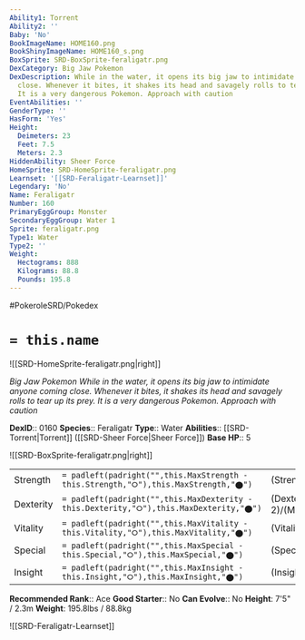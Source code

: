 ```yaml
---
Ability1: Torrent
Ability2: ''
Baby: 'No'
BookImageName: HOME160.png
BookShinyImageName: HOME160_s.png
BoxSprite: SRD-BoxSprite-feraligatr.png
DexCategory: Big Jaw Pokemon
DexDescription: While in the water, it opens its big jaw to intimidate anyone coming
  close. Whenever it bites, it shakes its head and savagely rolls to tear up its prey.
  It is a very dangerous Pokemon. Approach with caution
EventAbilities: ''
GenderType: ''
HasForm: 'Yes'
Height:
  Deimeters: 23
  Feet: 7.5
  Meters: 2.3
HiddenAbility: Sheer Force
HomeSprite: SRD-HomeSprite-feraligatr.png
Learnset: '[[SRD-Feraligatr-Learnset]]'
Legendary: 'No'
Name: Feraligatr
Number: 160
PrimaryEggGroup: Monster
SecondaryEggGroup: Water 1
Sprite: feraligatr.png
Type1: Water
Type2: ''
Weight:
  Hectograms: 888
  Kilograms: 88.8
  Pounds: 195.8
---
```


#PokeroleSRD/Pokedex

# `= this.name`

![[SRD-HomeSprite-feraligatr.png|right]]

*Big Jaw Pokemon*
*While in the water, it opens its big jaw to intimidate anyone coming close. Whenever it bites, it shakes its head and savagely rolls to tear up its prey. It is a very dangerous Pokemon. Approach with caution*

**DexID**:: 0160
**Species**:: Feraligatr
**Type**:: Water
**Abilities**:: [[SRD-Torrent|Torrent]] ([[SRD-Sheer Force|Sheer Force]])
**Base HP**:: 5

![[SRD-BoxSprite-feraligatr.png|right]]

|           |                                                                                        |                                          |
| --------- | -------------------------------------------------------------------------------------- | ---------------------------------------- |
| Strength  | `= padleft(padright("",this.MaxStrength - this.Strength,"⭘"),this.MaxStrength,"⬤")`    | (Strength::3)/(MaxStrength::6)   |
| Dexterity | `= padleft(padright("",this.MaxDexterity - this.Dexterity,"⭘"),this.MaxDexterity,"⬤")` | (Dexterity:: 2)/(MaxDexterity::5) |
| Vitality  | `= padleft(padright("",this.MaxVitality - this.Vitality,"⭘"),this.MaxVitality,"⬤")`    | (Vitality::3)/(MaxVitality::6)   |
| Special   | `= padleft(padright("",this.MaxSpecial - this.Special,"⭘"),this.MaxSpecial,"⬤")`       | (Special::2)/(MaxSpecial::5)     |
| Insight   | `= padleft(padright("",this.MaxInsight - this.Insight,"⭘"),this.MaxInsight,"⬤")`       | (Insight::2)/(MaxInsight::5)     |

**Recommended Rank**:: Ace
**Good Starter**:: No
**Can Evolve**:: No
**Height**: 7'5" / 2.3m
**Weight**: 195.8lbs / 88.8kg

![[SRD-Feraligatr-Learnset]]